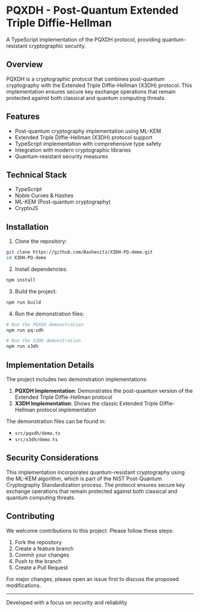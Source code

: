 # PQXDH - Post-Quantum Extended Triple Diffie-Hellman

A TypeScript implementation of the PQXDH protocol, providing quantum-resistant cryptographic security.

## Overview

PQXDH is a cryptographic protocol that combines post-quantum cryptography with the Extended Triple Diffie-Hellman (X3DH) protocol. This implementation ensures secure key exchange operations that remain protected against both classical and quantum computing threats.

## Features

- Post-quantum cryptography implementation using ML-KEM
- Extended Triple Diffie-Hellman (X3DH) protocol support
- TypeScript implementation with comprehensive type safety
- Integration with modern cryptographic libraries
- Quantum-resistant security measures

## Technical Stack

- TypeScript
- Noble Curves & Hashes
- ML-KEM (Post-quantum cryptography)
- CryptoJS

## Installation

1. Clone the repository:

```bash
git clone https://github.com/Bashevitz/X3DH-PQ-demo.git
cd X3DH-PQ-demo
```

2. Install dependencies:

```bash
npm install
```

3. Build the project:

```bash
npm run build
```

4. Run the demonstration files:

```bash
# Run the PQXDH demonstration
npm run pq:xdh

# Run the X3DH demonstration
npm run x3dh
```

## Implementation Details

The project includes two demonstration implementations:

1. **PQXDH Implementation**: Demonstrates the post-quantum version of the Extended Triple Diffie-Hellman protocol
2. **X3DH Implementation**: Shows the classic Extended Triple Diffie-Hellman protocol implementation

The demonstration files can be found in:

- `src/pqxdh/demo.ts`
- `src/x3dh/demo.ts`

## Security Considerations

This implementation incorporates quantum-resistant cryptography using the ML-KEM algorithm, which is part of the NIST Post-Quantum Cryptography Standardization process. The protocol ensures secure key exchange operations that remain protected against both classical and quantum computing threats.

## Contributing

We welcome contributions to this project. Please follow these steps:

1. Fork the repository
2. Create a feature branch
3. Commit your changes
4. Push to the branch
5. Create a Pull Request

For major changes, please open an issue first to discuss the proposed modifications.

---

Developed with a focus on security and reliability
